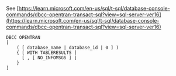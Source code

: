 See [https://learn.microsoft.com/en-us/sql/t-sql/database-console-commands/dbcc-opentran-transact-sql?view=sql-server-ver16](https://learn.microsoft.com/en-us/sql/t-sql/database-console-commands/dbcc-opentran-transact-sql?view=sql-server-ver16)
```
DBCC OPENTRAN
[
    ( [ database_name | database_id | 0 ] )
    { [ WITH TABLERESULTS ]
      [ , [ NO_INFOMSGS ] ]
    }
]
```

